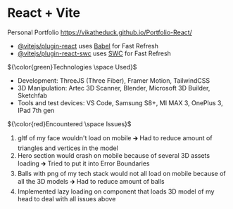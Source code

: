 # React + Vite


Personal Portfolio
https://vikatheduck.github.io/Portfolio-React/

- [@vitejs/plugin-react](https://github.com/vitejs/vite-plugin-react/blob/main/packages/plugin-react/README.md) uses [Babel](https://babeljs.io/) for Fast Refresh
- [@vitejs/plugin-react-swc](https://github.com/vitejs/vite-plugin-react-swc) uses [SWC](https://swc.rs/) for Fast Refresh

${\color{green}Technologies \space Used}$  
- Development: ThreeJS (Three Fiber), Framer Motion, TailwindCSS
- 3D Manipulation: Artec 3D Scanner, Blender, Microsoft 3D Builder, Sketchfab
- Tools and test devices: VS Code, Samsung S8+, MI MAX 3, OnePlus 3, IPad 7th gen 
 

${\color{red}Encountered \space Issues}$  
1. gltf of my face wouldn't load on mobile 🡲 Had to reduce amount of triangles and vertices in the model
2. Hero section would crash on mobile because of several 3D assets loading 🡲 Tried to put it into Error Boundaries
3. Balls with png of my tech stack would not all load on mobile because of all the 3D models 🡲 Had to reduce amount of balls
4. Implemented lazy loading on component that loads 3D model of my head to deal with all issues above
